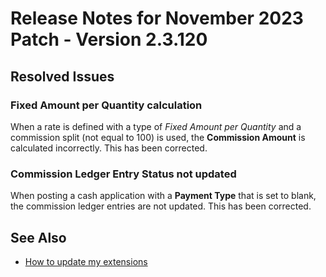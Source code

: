 # Release Notes for November 2023 Patch - Version 2.3.120

## Resolved Issues

### Fixed Amount per Quantity calculation

When a rate is defined with a type of *Fixed Amount per Quantity* and a commission split (not equal to 100) is used, the **Commission Amount** is calculated incorrectly. This has been corrected.

### Commission Ledger Entry Status not updated

When posting a cash application with a **Payment Type** that is set to blank, the commission ledger entries are not updated. This has been corrected.

## See Also

- [How to update my extensions](../faq-index.md#i-want-to-update-my-version-of-nav-x-commission-management)
